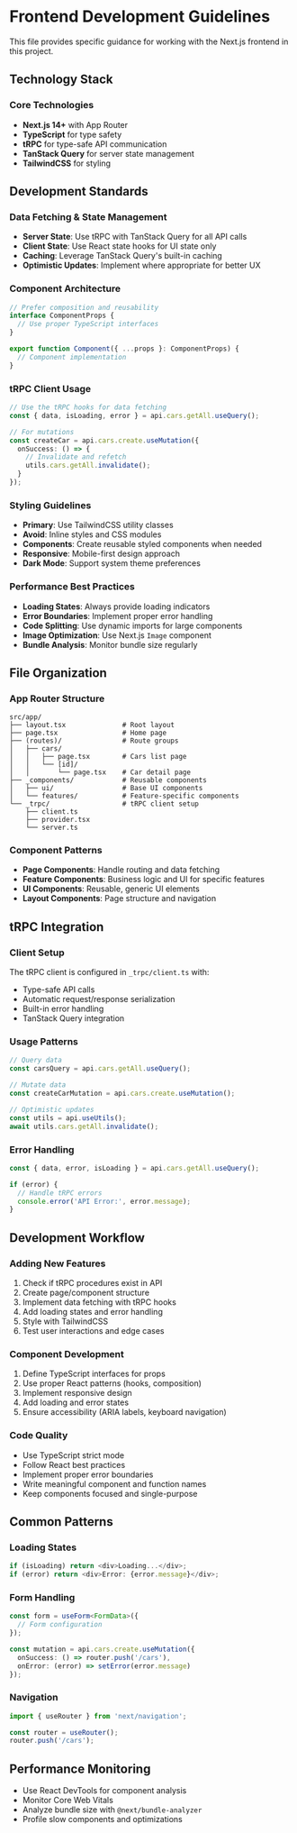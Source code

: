# Frontend Development Guidelines

This file provides specific guidance for working with the Next.js frontend in this project.

## Technology Stack

### Core Technologies
- **Next.js 14+** with App Router
- **TypeScript** for type safety
- **tRPC** for type-safe API communication
- **TanStack Query** for server state management
- **TailwindCSS** for styling

## Development Standards

### Data Fetching & State Management
- **Server State**: Use tRPC with TanStack Query for all API calls
- **Client State**: Use React state hooks for UI state only
- **Caching**: Leverage TanStack Query's built-in caching
- **Optimistic Updates**: Implement where appropriate for better UX

### Component Architecture
```typescript
// Prefer composition and reusability
interface ComponentProps {
  // Use proper TypeScript interfaces
}

export function Component({ ...props }: ComponentProps) {
  // Component implementation
}
```

### tRPC Client Usage
```typescript
// Use the tRPC hooks for data fetching
const { data, isLoading, error } = api.cars.getAll.useQuery();

// For mutations
const createCar = api.cars.create.useMutation({
  onSuccess: () => {
    // Invalidate and refetch
    utils.cars.getAll.invalidate();
  }
});
```

### Styling Guidelines
- **Primary**: Use TailwindCSS utility classes
- **Avoid**: Inline styles and CSS modules
- **Components**: Create reusable styled components when needed
- **Responsive**: Mobile-first design approach
- **Dark Mode**: Support system theme preferences

### Performance Best Practices
- **Loading States**: Always provide loading indicators
- **Error Boundaries**: Implement proper error handling
- **Code Splitting**: Use dynamic imports for large components
- **Image Optimization**: Use Next.js `Image` component
- **Bundle Analysis**: Monitor bundle size regularly

## File Organization

### App Router Structure
```
src/app/
├── layout.tsx              # Root layout
├── page.tsx                # Home page
├── (routes)/               # Route groups
│   ├── cars/
│   │   ├── page.tsx        # Cars list page
│   │   └── [id]/
│   │       └── page.tsx    # Car detail page
├── _components/            # Reusable components
│   ├── ui/                 # Base UI components
│   └── features/           # Feature-specific components
└── _trpc/                  # tRPC client setup
    ├── client.ts
    ├── provider.tsx
    └── server.ts
```

### Component Patterns
- **Page Components**: Handle routing and data fetching
- **Feature Components**: Business logic and UI for specific features
- **UI Components**: Reusable, generic UI elements
- **Layout Components**: Page structure and navigation

## tRPC Integration

### Client Setup
The tRPC client is configured in `_trpc/client.ts` with:
- Type-safe API calls
- Automatic request/response serialization
- Built-in error handling
- TanStack Query integration

### Usage Patterns
```typescript
// Query data
const carsQuery = api.cars.getAll.useQuery();

// Mutate data
const createCarMutation = api.cars.create.useMutation();

// Optimistic updates
const utils = api.useUtils();
await utils.cars.getAll.invalidate();
```

### Error Handling
```typescript
const { data, error, isLoading } = api.cars.getAll.useQuery();

if (error) {
  // Handle tRPC errors
  console.error('API Error:', error.message);
}
```

## Development Workflow

### Adding New Features
1. Check if tRPC procedures exist in API
2. Create page/component structure
3. Implement data fetching with tRPC hooks
4. Add loading states and error handling
5. Style with TailwindCSS
6. Test user interactions and edge cases

### Component Development
1. Define TypeScript interfaces for props
2. Use proper React patterns (hooks, composition)
3. Implement responsive design
4. Add loading and error states
5. Ensure accessibility (ARIA labels, keyboard navigation)

### Code Quality
- Use TypeScript strict mode
- Follow React best practices
- Implement proper error boundaries
- Write meaningful component and function names
- Keep components focused and single-purpose

## Common Patterns

### Loading States
```typescript
if (isLoading) return <div>Loading...</div>;
if (error) return <div>Error: {error.message}</div>;
```

### Form Handling
```typescript
const form = useForm<FormData>({
  // Form configuration
});

const mutation = api.cars.create.useMutation({
  onSuccess: () => router.push('/cars'),
  onError: (error) => setError(error.message)
});
```

### Navigation
```typescript
import { useRouter } from 'next/navigation';

const router = useRouter();
router.push('/cars');
```

## Performance Monitoring
- Use React DevTools for component analysis
- Monitor Core Web Vitals
- Analyze bundle size with `@next/bundle-analyzer`
- Profile slow components and optimizations